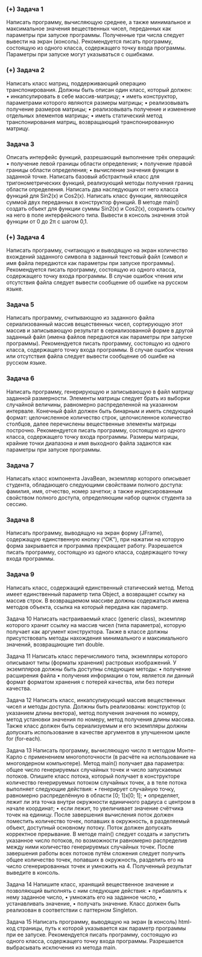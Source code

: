 ### (+) Задача 1
Написать программу, вычисляющую среднее, а также минимальное и максимальное значения вещественных чисел, переданных как параметры при запуске программы. Полученные три числа следует вывести на экран (консоль).
Рекомендуется писать программу, состоящую из одного класса, содержащего точку входа программы. Параметры при запуске могут указываться с ошибками.


### (+) Задача 2
Написать класс матриц, поддерживающий операцию транспонирования.
Должны быть описан один класс, который должен:
    • инкапсулировать в себе массив-матрицу;
    • иметь конструктор, параметрами которого являются размеры матрицы;
    • реализовывать получение размеров матрицы;
    • реализовывать получение и изменение отдельных элементов матрицы;
    • иметь статический метод транспонирования матриц, возвращающий транспонированную матрицу.


### Задача 3
Описать интерфейс функций, разрешающий выполнение трёх операций:
    • получение левой границы области определения;
    • получение правой границы области определения;
    • вычисление значения функции в заданной точке.
Написать базовый абстрактный класс для тригонометрических функций, реализующий методы получения границ области определения.
Написать два наследующих от него класса функций для Sin2(x) и Cos2(x).
Написать класс функции, являющейся суммой двух переданных в конструктор функций.
В методе main() создать объект для функции суммы Sin2(x) и Cos2(x), сохранить ссылку на него в поле интерфейсного типа. Вывести в консоль значения этой функции от 0 до 2π с шагом 0,1.


### (+) Задача 4
Написать программу, считающую и выводящую на экран количество вхождений заданного символа в заданный текстовый файл (символ и имя файла передаются как параметры при запуске программы).
Рекомендуется писать программу, состоящую из одного класса, содержащего точку входа программы. В случае ошибок чтения или отсутствия файла следует вывести сообщение об ошибке на русском языке.


### Задача 5
Написать программу, считывающую из заданного файла сериализованный массив вещественных чисел, сортирующую этот массив и записывающую результат в сериализованной форме в другой заданный файл (имена файлов передаются как параметры при запуске программы).
Рекомендуется писать программу, состоящую из одного класса, содержащего точку входа программы. В случае ошибок чтения или отсутствия файла следует вывести сообщение об ошибке на русском языке.


### Задача 6
Написать программу, генерирующую и записывающую в файл матрицу заданной размерности. Элементы матрицы следует брать из выборки случайной величины, равномерно распределенной на указанном интервале. Конечный файл должен быть бинарным и иметь следующий формат: целочисленное количество строк, целочисленное количество столбцов, далее перечислены вещественные элементы матрицы построчно.
Рекомендуется писать программу, состоящую из одного класса, содержащего точку входа программы. Размеры матрицы, крайние точки диапазона и имя выходного файла задаются как параметры при запуске программы.


### Задача 7
Написать класс компонента JavaBean, экземпляр которого описывает студента, обладающего следующими свойствами полного доступа: фамилия, имя, отчество, номер зачетки; а также индексированным свойством полного доступа, определяющим набор оценок студента за сессию.


### Задача 8
Написать программу, выводящую на экран форму (JFrame), содержащую единственную кнопку (“OK”), при нажатии на которую форма закрывается и программа прекращает работу.
Разрешается писать программу, состоящую из одного класса, содержащего точку входа программы.


### Задача 9
Написать класс, содержащий единственный статический метод. Метод имеет единственный параметр типа Object, а возвращает ссылку на массив строк. В возвращаемом массиве должны содержаться имена методов объекта, ссылка на который передана как параметр.


Задача 10
Написать настраиваемый класс (generic class), экземпляр которого хранит ссылку на массив чисел (типа параметра), которую получает как аргумент конструктора. Также в классе должны присутствовать методы нахождения минимального и максимального значений, возвращающие тип double.


Задача 11
Написать класс перечислимого типа, экземпляры которого описывают типы (форматы хранения) растровых изображений. У экземпляров должны быть доступны следующие методы:
•	получение расширения файла
•	получения информации о том, является ли данный формат форматом хранения с потерей качества, или без потери качества.


Задача 12
Написать класс, инкапсулирующий массив вещественных чисел и методы доступа. Должны быть реализованы: конструктор (с указанием длины вектора), метод получения значения по номеру, метод установки значения по номеру, метод получения длины массива. Также класс должен быть сериализуемым и его экземпляры должны допускать использование в качестве аргументов в улучшенном цикле for (for-each).


Задача 13
Написать программу, вычисляющую число π методом Монте-Карло с применением многопоточности (в расчёте на использование на многоядерном компьютере).
Метод main() получает два параметра: общее число генерируемых случайных точек и число запускаемых потоков.
Опишите класс потока, который получает в конструкторе количество генерируемых потоком случайных точек, а в теле потока выполняет следующие действия:
    • генерирует случайную точку, равномерно распределённую в области 
[0; 1]x[0; 1];
    • определяет, лежит ли эта точка внутри окружности единичного радиуса с центром в начале координат;
    • если лежит, то увеличивает значение счётчика точек на единицу.
После завершения вычисления поток должен поместить количество точек, попавших в окружность, в разделяемый объект, доступный основному потоку. Поток должен допускать корректное прерывание.
В методе main() следует создать и запустить указанное число потоков, по возможности равномерно распределив между ними количество генерируемых случайных точек.
После завершения работы всех потоков путём сложения следует получить общее количество точек, попавших в окружность, разделить его на число сгенерированных точек и умножить на 4. Полученный результат выведите в консоль.


Задача 14
Напишите класс, хранящий вещественное значение и позволяющий выполнять с ним следующие действия:
    • прибавлять к нему заданное число,
    • умножать его на заданное число,
    • устанавливать значение,
    • получать значение.
Класс должен быть реализован в соответствии с паттерном Singleton.


Задача 15
Написать программу, выводящую на экран (в консоль) html-код страницы, путь к которой указывается как параметр программы при ее запуске.
Рекомендуется писать программу, состоящую из одного класса, содержащего точку входа программы. Разрешается выбрасывать исключения из метода main.
